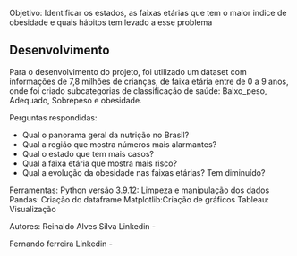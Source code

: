
Objetivo: Identificar os estados, as faixas etárias que tem o maior indice de obesidade e quais hábitos tem levado a esse problema

## Desenvolvimento
Para o desenvolvimento do projeto, foi utilizado um dataset com informações de 7,8 milhões de crianças, de faixa etária entre de 0 a 9 anos, onde foi criado subcategorias de classificação de saúde: Baixo_peso, Adequado, Sobrepeso e obesidade.

Perguntas respondidas:
- Qual o panorama geral da nutrição no Brasil?
- Qual a região que mostra números mais alarmantes?
- Qual o estado que tem mais casos?
- Qual a faixa etária que mostra mais risco?
- Qual a evolução da obesidade nas faixas etárias? Tem diminuído?

Ferramentas: 
Python versão 3.9.12: Limpeza e manipulação dos dados
Pandas: Criação do dataframe
Matplotlib:Criação de gráficos 
Tableau: Visualização 
 
Autores:
Reinaldo Alves Silva
Linkedin - 



Fernando ferreira
Linkedin - 
